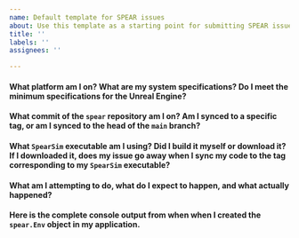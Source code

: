 ```yaml
---
name: Default template for SPEAR issues
about: Use this template as a starting point for submitting SPEAR issues.
title: ''
labels: ''
assignees: ''

---
```


#### What platform am I on? What are my system specifications? Do I meet the minimum specifications for the Unreal Engine?

#### What commit of the `spear` repository am I on? Am I synced to a specific tag, or am I synced to the head of the `main` branch?

#### What `SpearSim` executable am I using? Did I build it myself or download it? If I downloaded it, does my issue go away when I sync my code to the tag corresponding to my `SpearSim` executable?

#### What am I attempting to do, what do I expect to happen, and what actually happened?

#### Here is the complete console output from when when I created the `spear.Env` object in my application.
